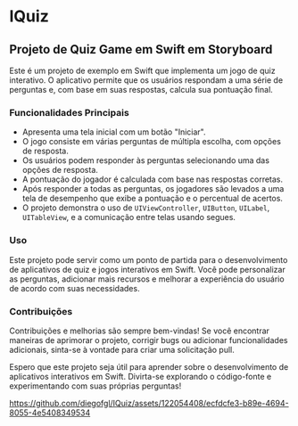 # IQuiz

## Projeto de Quiz Game em Swift em Storyboard

Este é um projeto de exemplo em Swift que implementa um jogo de quiz interativo. O aplicativo permite que os usuários respondam a uma série de perguntas e, com base em suas respostas, calcula sua pontuação final.

### Funcionalidades Principais

- Apresenta uma tela inicial com um botão "Iniciar".
- O jogo consiste em várias perguntas de múltipla escolha, com opções de resposta.
- Os usuários podem responder às perguntas selecionando uma das opções de resposta.
- A pontuação do jogador é calculada com base nas respostas corretas.
- Após responder a todas as perguntas, os jogadores são levados a uma tela de desempenho que exibe a pontuação e o percentual de acertos.
- O projeto demonstra o uso de `UIViewController`, `UIButton`, `UILabel`, `UITableView`, e a comunicação entre telas usando segues.

### Uso

Este projeto pode servir como um ponto de partida para o desenvolvimento de aplicativos de quiz e jogos interativos em Swift. Você pode personalizar as perguntas, adicionar mais recursos e melhorar a experiência do usuário de acordo com suas necessidades.

### Contribuições

Contribuições e melhorias são sempre bem-vindas! Se você encontrar maneiras de aprimorar o projeto, corrigir bugs ou adicionar funcionalidades adicionais, sinta-se à vontade para criar uma solicitação pull.

Espero que este projeto seja útil para aprender sobre o desenvolvimento de aplicativos interativos em Swift. Divirta-se explorando o código-fonte e experimentando com suas próprias perguntas!



https://github.com/diegofgl/IQuiz/assets/122054408/ecfdcfe3-b89e-4694-8055-4e5408349534


